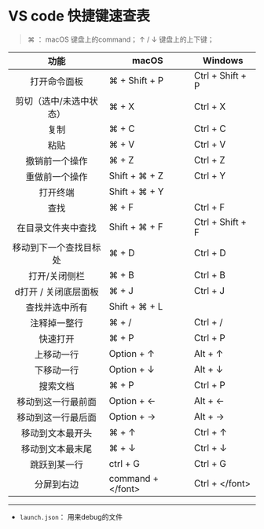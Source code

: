 # VS code 快捷键速查表


> ⌘ ： macOS 键盘上的command；
> ↑ / ↓ 键盘上的上下键；


<font size = 4></font>

|          <font size = 4>功能</font>           | <font size = 4>macOS</font>          | <font size = 4>Windows</font>          |
| :-------------------------------------------: | ------------------------------------ | -------------------------------------- |
|      <font size = 4>打开命令面板</font>       | <font size = 4>⌘ + Shift + P</font>  | <font size = 4>Ctrl + Shift + P</font> |
| <font size = 4>剪切（选中/未选中状态）</font> | <font size = 4>⌘ + X</font>          | <font size = 4> Ctrl + X</font>        |
|          <font size = 4>复制</font>           | <font size = 4>⌘ + C</font>          | <font size = 4>Ctrl + C</font>         |
|          <font size = 4>粘贴</font>           | <font size = 4>⌘ + V</font>          | <font size = 4>Ctrl + V</font>         |
|     <font size = 4>撤销前一个操作</font>      | <font size = 4>⌘ + Z</font>          | <font size = 4>Ctrl + Z</font>         |
|     <font size = 4>重做前一个操作</font>      | <font size = 4>Shift + ⌘  + Z</font> | <font size = 4>Ctrl + Y</font>         |
|        <font size = 4>打开终端</font>         | <font size = 4>Shift + ⌘ + Y</font>  | <font size = 4></font>                 |
|          <font size = 4>查找</font>           | <font size = 4>⌘ + F</font>          | <font size = 4>Ctrl + F</font>         |
|   <font size = 4>在目录文件夹中查找</font>    | <font size = 4>Shift + ⌘ + F</font>  | <font size = 4>Ctrl + Shift + F</font> |
| <font size = 4>移动到下一个查找目标处</font>  | <font size = 4>⌘ + D</font>          | <font size = 4>Ctrl + D</font>         |
|      <font size = 4>打开/关闭侧栏</font>      | <font size = 4>⌘ + B</font>          | <font size = 4>Ctrl + B</font>         |
|  <font size = 4>d打开 / 关闭底层面板</font>   | <font size = 4>⌘ + J</font>          | <font size = 4>Ctrl + J</font>         |
|     <font size = 4>查找并选中所有</font>      | <font size = 4>Shift + ⌘ + L</font>  | <font size = 4></font>                 |
|      <font size = 4>注释掉一整行</font>       | <font size = 4>⌘ + /</font>          | <font size = 4>Ctrl + /</font>         |
|        <font size = 4>快速打开</font>         | <font size = 4>⌘ + P</font>          | <font size = 4>Ctrl + P</font>         |
|       <font size = 4>上移动一行</font>        | <font size = 4>Option + ↑ </font>    | <font size = 4>Alt + ↑</font>          |
|       <font size = 4>下移动一行</font>        | <font size = 4>Option + ↓</font>     | <font size = 4>Alt + ↓</font>          |
|        <font size = 4>搜索文档</font>         | <font size = 4>⌘ + P</font>          | <font size = 4>Ctrl + P</font>         |
|   <font size = 4>移动到这一行最前面</font>    | <font size = 4>Option + ←</font>     | <font size = 4>Alt + ←</font>          |
|   <font size = 4>移动到这一行最后面</font>    | <font size = 4>Option + →</font>     | <font size = 4>Alt + →</font>          |
|    <font size = 4>移动到文本最开头</font>     | <font size = 4>⌘ + ↑</font>          | <font size = 4>Ctrl + ↑</font>         |
|    <font size = 4>移动到文本最末尾</font>     | <font size = 4>⌘ + ↓</font>          | <font size = 4>Ctrl + ↓</font>         |
|      <font size = 4>跳跃到某一行</font>       | <font size = 4>ctrl + G</font>       | <font size = 4>Ctrl + G</font>         |
|      <font size = 4>分屏到右边</font>       | <font size = 4>command + \</font>       | <font size = 4>Ctrl + \</font>         |



------

- `launch.json`： 用来debug的文件